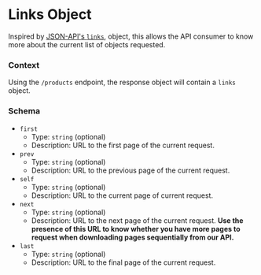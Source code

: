 # Links Object

Inspired by [JSON-API's `links`](http://jsonapi.org/format/#document-links), object, this allows the API consumer to know more about the current list of objects requested.

### Context

Using the `/products` endpoint, the response object will contain a `links` object.

### Schema

* `first`
  * Type: `string` (optional)
  * Description: URL to the first page of the current request.
* `prev`
  * Type: `string` (optional)
  * Description: URL to the previous page of the current request.
* `self`
  * Type: `string` (optional)
  * Description: URL to the current page of current request.
* `next`
  * Type: `string` (optional)
  * Description: URL to the next page of the current request. <b>Use the presence of this URL to know whether you have more pages to request when downloading pages sequentially from our API.</b>
* `last`
  * Type: `string` (optional)
  * Description: URL to the final page of the current request.
